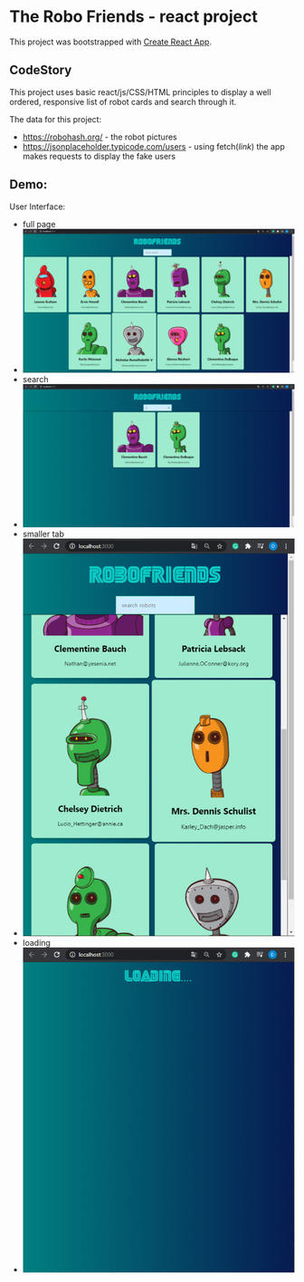 # The Robo Friends - react project

This project was bootstrapped with [Create React App](https://github.com/facebook/create-react-app).

## CodeStory

This project uses basic react/js/CSS/HTML principles to display a well ordered, responsive list of robot cards and search through it.

The data for this project:
- https://robohash.org/ - the robot pictures
- https://jsonplaceholder.typicode.com/users - using fetch(*link*) the app makes requests to display the fake users

 ## Demo:
  User Interface:
  
  - full page
  - ![](presentation_images/full.png)
  - search
  - ![](presentation_images/search.png)
  - smaller tab
  - ![](presentation_images/crop.png)
  - loading
  - ![](presentation_images/loading.png)
